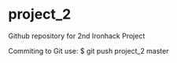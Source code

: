 # project_2
Github repository for 2nd Ironhack Project

Commiting to Git use: $ git push project_2 master